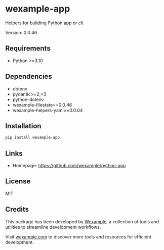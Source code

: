 # wexample-app

Helpers for building Python app or cli.

Version: 0.0.46

## Requirements

- Python >=3.10

## Dependencies

- dotenv
- pydantic>=2,<3
- python-dotenv
- wexample-filestate==0.0.46
- wexample-helpers-yaml==0.0.64

## Installation

```bash
pip install wexample-app
```

## Links

- Homepage: https://github.com/wexample/python-app

## License

MIT
## Credits

This package has been developed by [Wexample](https://wexample.com), a collection of tools and utilities to streamline development workflows.

Visit [wexample.com](https://wexample.com) to discover more tools and resources for efficient development.
